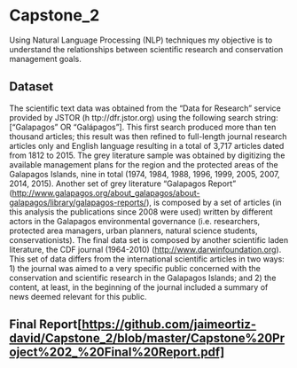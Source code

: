 # Capstone_2
Using Natural Language Processing (NLP) techniques my objective is to understand the relationships between scientific research and conservation management goals.
## Dataset
The scientific text data was obtained from the “Data for Research” service provided by JSTOR (h​ ttp://dfr.jstor.org)​ using the following search string: [“Galapagos” OR “Galápagos”]. This first search produced more than ten thousand articles; this result was then refined to full-length journal research articles only and English language resulting in a total of 3,717 articles dated from 1812 to 2015. The grey literature sample was obtained by digitizing the available management plans for the region and the protected areas of the Galapagos Islands, nine in total (1974, 1984, 1988, 1996, 1999, 2005, 2007, 2014, 2015). Another set of grey literature “Galapagos Report” (http://www.galapagos.org/about_galapagos/about-galapagos/library/galapagos-reports/), is composed by a set of articles (in this analysis the publications since 2008 were used) written by different actors in the Galapagos environmental governance (i.e. researchers, protected area managers, urban planners, natural science students, conservationists). The final data set is composed by another scientific laden literature, the CDF journal (1964-2010) (http://www.darwinfoundation.org). This set of data differs from the international scientific articles in two ways: 1) the journal was aimed to a very specific public concerned with the conservation and scientific research in the Galapagos Islands; and 2) the content, at least, in the beginning of the journal included a summary of news deemed relevant for this public.

## Final Report[https://github.com/jaimeortiz-david/Capstone_2/blob/master/Capstone%20Project%202_%20Final%20Report.pdf]
